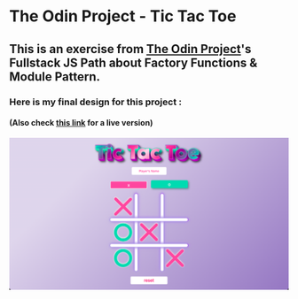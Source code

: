 # The Odin Project - Tic Tac Toe

## This is an exercise from [The Odin Project](https://www.theodinproject.com/)'s Fullstack JS Path about Factory Functions & Module Pattern.

### Here is my final design for this project :
#### (Also check [this link](https://aliceandree.github.io/odin-tic-tac-toe) for a live version)

![image01](https://github.com/AliceAndree/odin-tic-tac-toe/blob/19353c70a4b0db2a6ede8392f7363a3139179b5b/assets/design.png)

